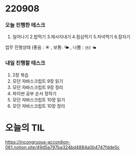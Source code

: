 # 220908

### 오늘 진행한 테스크

1. 일어나기 2.밥먹기 3.제사지내기 4.점심먹기 5.저녁먹기 6.잠자기

업무 진행상태 (좋음 : ☀ , 보통: 🌤 , 나쁨 : ⛈)
`🌤`

### 내일 진행할 테스크

1. 2장 복습
2. 모던 자바스크립트 9장 읽기
3. 모던 자바스크립트 9장 정리
4. 파이썬 공부 순서 정하기
5. 모던 자바스크립트 10장 읽기
6. 모던 자바스크립트 10장 정리

# 오늘의 TIL

https://incongruous-accordion-061.notion.site/49d5a797ba324bd4884a0b4747fdde5c
